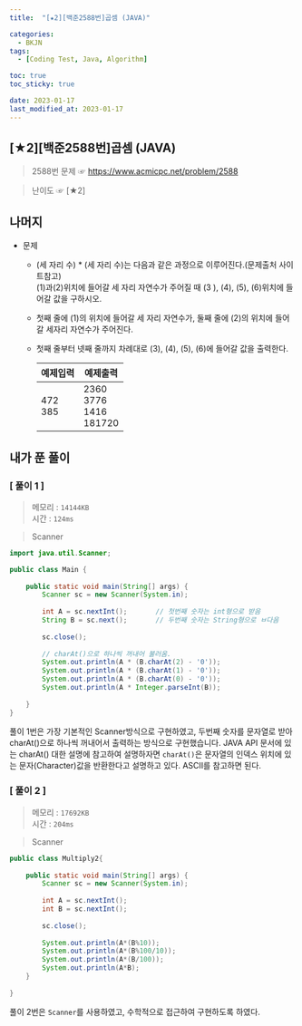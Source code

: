 ```yaml
---
title:  "[★2][백준2588번]곱셈 (JAVA)" 

categories:
  - BKJN
tags:
  - [Coding Test, Java, Algorithm]

toc: true
toc_sticky: true

date: 2023-01-17
last_modified_at: 2023-01-17
---
```

[★2][백준2588번]곱셈 (JAVA)
----
> 2588번 문제 ☞ <https://www.acmicpc.net/problem/2588>  

> 난이도 ☞ [★2]
  
## 나머지  
  
- 문제
  - (세 자리 수) * (세 자리 수)는 다음과 같은 과정으로 이루어진다.(문제출처 사이트참고)</br>(1)과(2)위치에 들어갈 세 자리 자연수가 주어질 때 (3	), (4), (5), (6)위치에 들어갈 값을 구하시오.
  - 첫째 줄에 (1)의 위치에 들어갈 세 자리 자연수가, 둘째 줄에 (2)의 위치에 들어갈 세자리 자연수가 주어진다.
  - 첫째 줄부터 넷째 줄까지 차례대로 (3), (4), (5), (6)에 들어갈 값을 출력한다.

	|예제입력|예제출력|
	|:--|--|
	|472</br>385|2360</br>3776</br>1416</br>181720|
  
## 내가 푼 풀이
  
### [ 풀이 1 ]  
>메모리 : `14144KB`  
>시간 : `124ms`  

> Scanner  
  
```java
import java.util.Scanner;

public class Main {
 
	public static void main(String[] args) {
		Scanner sc = new Scanner(System.in);
 
		int A = sc.nextInt();		// 첫번째 숫자는 int형으로 받음
		String B = sc.next();		// 두번째 숫자는 String형으로 ㅂ다음
        
		sc.close();
 
		// charAt()으로 하나씩 꺼내어 불러옴.
		System.out.println(A * (B.charAt(2) - '0'));
		System.out.println(A * (B.charAt(1) - '0'));
		System.out.println(A * (B.charAt(0) - '0'));
		System.out.println(A * Integer.parseInt(B));
 
	}
}
```
풀이 1번은 가장 기본적인 Scanner방식으로 구현하였고, 두번째 숫자를 문자열로 받아 charAt()으로 하나씩 꺼내어서 출력하는 방식으로 구현했습니다. JAVA API 문서에 있는 charAt() 대한 설명에 참고하여 설명하자면 `charAt()`은 문자열의 인덱스 위치에 있는 문자(Character)값을 반환한다고 설명하고 있다. ASCII를 참고하면 된다.

### [ 풀이 2 ]  
>메모리 : `17692KB`  
>시간 : `204ms`  
  
> Scanner  
  
```java
public class Multiply2{
 
	public static void main(String[] args) {
		Scanner sc = new Scanner(System.in);
 
		int A = sc.nextInt();
		int B = sc.nextInt();
        
		sc.close();
 
		System.out.println(A*(B%10));
		System.out.println(A*(B%100/10));
		System.out.println(A*(B/100));
		System.out.println(A*B);
	}
 
}
```
풀이 2번은 `Scanner`를 사용하였고, 수학적으로 접근하여 구현하도록 하였다.
